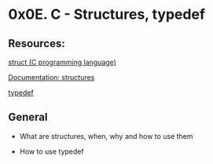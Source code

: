 # 0x0E. C - Structures, typedef

## Resources:

[struct (C programming language)](https://en.wikipedia.org/wiki/Struct_(C_programming_language))

[Documentation: structures](https://github.com/holbertonschool/Betty/wiki/Documentation:-Data-structures)

[typedef](https://publications.gbdirect.co.uk//c_book/chapter8/typedef.html)

## General

* What are structures, when, why and how to use them

* How to use typedef
